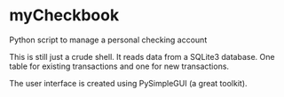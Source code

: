 # myCheckbook
Python script to manage a personal checking account

This is still just a crude shell. It reads data from a SQLite3 database. One table for existing transactions and one for new transactions. 

The user interface is created using PySimpleGUI (a great toolkit).


